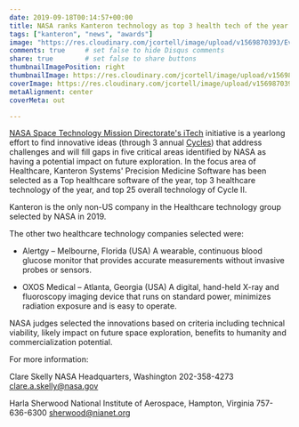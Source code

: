 ```yaml
---
date: 2019-09-18T00:14:57+00:00
title: NASA ranks Kanteron technology as top 3 health tech of the year and top software
tags: ["kanteron", "news", "awards"]
image: "https://res.cloudinary.com/jcortell/image/upload/v1569870393/Events/NASA-iTech-Cycle-II-semifinalist-logo-RGB.png"
comments: true     # set false to hide Disqus comments  
share: true        # set false to share buttons
thumbnailImagePosition: right
thumbnailImage: https://res.cloudinary.com/jcortell/image/upload/v1569870393/Events/NASA-iTech-Cycle-II-semifinalist-logo-RGB.png
coverImage: https://res.cloudinary.com/jcortell/image/upload/v1569870393/Events/NASA-iTech-Cycle-II-semifinalist-logo-RGB.png
metaAlignment: center
coverMeta: out

---
```


[NASA Space Technology Mission Directorate's iTech](https://www.nasa.gov/directorates/spacetech/itech) initiative is a yearlong effort to find innovative ideas (through 3 annual [Cycles](https://www.nasaitech.com/focus-areas)) that address challenges and will fill gaps in five critical areas identified by NASA as having a potential impact on future exploration. In the focus area of Healthcare, Kanteron Systems' Precision Medicine Software has been selected as a Top healthcare software of the year, top 3 healthcare technology of the year, and top 25 overall technology of Cycle II.

<!--more-->

Kanteron is the only non-US company in the Healthcare technology group selected by NASA in 2019.

The other two healthcare technology companies selected were:

* Alertgy – Melbourne, Florida (USA)
A wearable, continuous blood glucose monitor that provides accurate measurements without invasive probes or sensors.

* OXOS Medical – Atlanta, Georgia (USA)
A digital, hand-held X-ray and fluoroscopy imaging device that runs on standard power, minimizes radiation exposure and is easy to operate.

NASA judges selected the innovations based on criteria including technical viability, likely impact on future space exploration, benefits to humanity and commercialization potential.

For more information:

Clare Skelly
NASA Headquarters, Washington
202-358-4273
clare.a.skelly@nasa.gov

Harla Sherwood
National Institute of Aerospace, Hampton, Virginia
757-636-6300
sherwood@nianet.org
